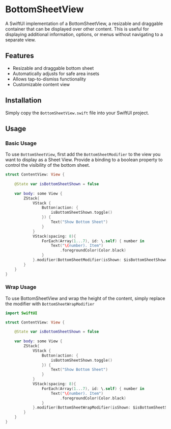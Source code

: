 
# BottomSheetView
A SwiftUI implementation of a BottomSheetView, a resizable and draggable container that can be displayed over other content. This is useful for displaying additional information, options, or menus without navigating to  a separate view.
## Features
 - Resizable and draggable bottom sheet
 - Automatically adjusts for safe area insets
 - Allows tap-to-dismiss functionality
 - Customizable content view

## Installation
Simply copy the `BottomSheetView.swift` file into your SwiftUI project. 

## Usage
### Basic Usage
To use `BottomSheetView`, first add the `BottomSheetModifier` to the view you want to display as a Sheet View. Provide a binding to a boolean property to control the visibility of the bottom sheet.

``` swift
struct ContentView: View {
    
    @State var isBottomSheetShown = false
    
    var body: some View {
        ZStack{
            VStack {
                Button(action: {
                    isBottomSheetShown.toggle()
                }) {
                    Text("Show Bottom Sheet")
                }
            }
            VStack(spacing: 8){
                ForEach(Array(1...7), id: \.self) { number in
                    Text("\(number). Item")
                        .foregroundColor(Color.black)
                }
            }.modifier(BottomSheetModifier(isShown: $isBottomSheetShown))
        }
    }
}
```

### Wrap Usage
To use BottomSheetView and wrap the height of the content, simply replace the modifier with `BottomSheetWrapModifier`

``` swift
import SwiftUI

struct ContentView: View {
    
    @State var isBottomSheetShown = false
    
    var body: some View {
        ZStack{
            VStack {
                Button(action: {
                    isBottomSheetShown.toggle()
                }) {
                    Text("Show Bottom Sheet")
                }
            }
            VStack(spacing: 8){
                ForEach(Array(1...7), id: \.self) { number in
                    Text("\(number). Item")
                        .foregroundColor(Color.black)
                }
            }.modifier(BottomSheetWrapModifier(isShown: $isBottomSheetShown))
        }
    }
}
```
